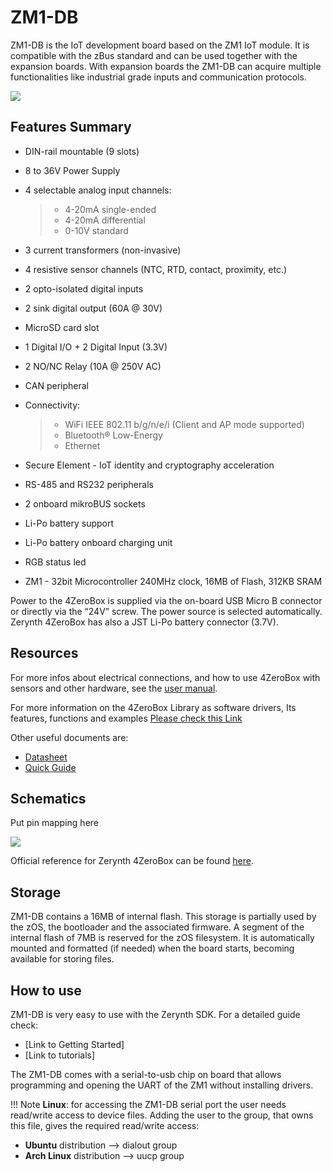 # ZM1-DB

ZM1-DB is the IoT development board based on the ZM1 IoT module. It is compatible with the zBus standard and can be used together with the expansion boards. With expansion boards the ZM1-DB can acquire multiple functionalities like industrial grade inputs and communication protocols.


![](img/4zerobox_v1.png)

## Features Summary
* DIN-rail mountable (9 slots)
* 8 to 36V Power Supply
* 4 selectable analog input channels:

  > * 4-20mA single-ended
  > * 4-20mA differential
  > * 0-10V standard
* 3 current transformers (non-invasive)
* 4 resistive sensor channels (NTC, RTD, contact, proximity, etc.)
* 2 opto-isolated digital inputs
* 2 sink digital output (60A @ 30V)
* MicroSD card slot
* 1 Digital I/O + 2 Digital Input (3.3V)
* 2 NO/NC Relay (10A @ 250V AC)
* CAN peripheral
* Connectivity:

  > * WiFi IEEE 802.11 b/g/n/e/i (Client and AP mode supported)
  > * Bluetooth® Low-Energy
  > * Ethernet
* Secure Element - IoT identity and cryptography acceleration
* RS-485 and RS232 peripherals
* 2 onboard mikroBUS sockets
* Li-Po battery support
* Li-Po battery onboard charging unit
* RGB status led
* ZM1 - 32bit Microcontroller 240MHz clock, 16MB of Flash, 312KB SRAM

Power to the 4ZeroBox is supplied via the on-board USB Micro B connector or directly via the “24V” screw. The power source is selected automatically. Zerynth 4ZeroBox has also a JST Li-Po battery connector (3.7V).

## Resources

For more infos about electrical connections, and how to use 4ZeroBox with sensors and other hardware, see the  [user manual](https://www.zerynth.com/download/13894/).

For more information on the 4ZeroBox Library as software drivers, Its features, functions and examples
[Please check this Link](/latest/reference/libs/zerynth/4zerobox/docs/)

Other useful documents are:

* [Datasheet](https://www.zerynth.com/download/13895/)
* [Quick Guide](https://www.zerynth.com/download/15283/)

## Schematics

Put pin mapping here

![](img/4zeroboxpin.png)

Official reference for Zerynth 4ZeroBox can be found  [here](https://www.zerynth.com/4zeroplatform/).


## Storage

ZM1-DB contains a 16MB of internal flash. This storage is partially used by the zOS, the bootloader and the associated firmware. A segment of the internal flash of 7MB is reserved for the zOS filesystem. It is automatically mounted and formatted (if needed) when the board starts, becoming available for storing files.

## How to use

ZM1-DB is very easy to use with the Zerynth SDK. For a detailed guide check:
- [Link to Getting Started]
- [Link to tutorials]


The ZM1-DB comes with a serial-to-usb chip on board that allows programming and opening the UART of the ZM1 without installing drivers. 

!!! Note
	**Linux**: for accessing the ZM1-DB serial port the user needs read/write access to device files. Adding the user to the group, that owns this file, gives the required read/write access:

* **Ubuntu**  distribution –> dialout group
* **Arch Linux**  distribution –> uucp group


